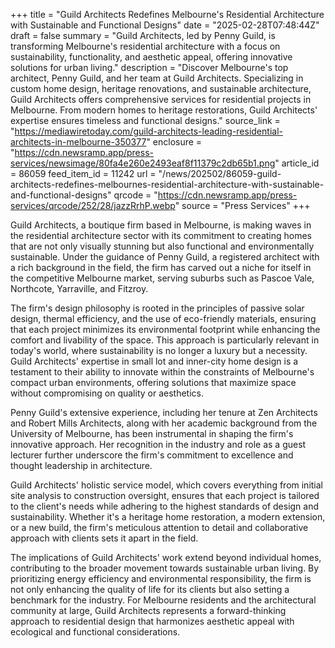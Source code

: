 +++
title = "Guild Architects Redefines Melbourne's Residential Architecture with Sustainable and Functional Designs"
date = "2025-02-28T07:48:44Z"
draft = false
summary = "Guild Architects, led by Penny Guild, is transforming Melbourne's residential architecture with a focus on sustainability, functionality, and aesthetic appeal, offering innovative solutions for urban living."
description = "Discover Melbourne's top architect, Penny Guild, and her team at Guild Architects. Specializing in custom home design, heritage renovations, and sustainable architecture, Guild Architects offers comprehensive services for residential projects in Melbourne. From modern homes to heritage restorations, Guild Architects' expertise ensures timeless and functional designs."
source_link = "https://mediawiretoday.com/guild-architects-leading-residential-architects-in-melbourne-350377"
enclosure = "https://cdn.newsramp.app/press-services/newsimage/80fa4e260e2493eaf8f11379c2db65b1.png"
article_id = 86059
feed_item_id = 11242
url = "/news/202502/86059-guild-architects-redefines-melbournes-residential-architecture-with-sustainable-and-functional-designs"
qrcode = "https://cdn.newsramp.app/press-services/qrcode/252/28/jazzRrhP.webp"
source = "Press Services"
+++

<p>Guild Architects, a boutique firm based in Melbourne, is making waves in the residential architecture sector with its commitment to creating homes that are not only visually stunning but also functional and environmentally sustainable. Under the guidance of Penny Guild, a registered architect with a rich background in the field, the firm has carved out a niche for itself in the competitive Melbourne market, serving suburbs such as Pascoe Vale, Northcote, Yarraville, and Fitzroy.</p><p>The firm's design philosophy is rooted in the principles of passive solar design, thermal efficiency, and the use of eco-friendly materials, ensuring that each project minimizes its environmental footprint while enhancing the comfort and livability of the space. This approach is particularly relevant in today's world, where sustainability is no longer a luxury but a necessity. Guild Architects' expertise in small lot and inner-city home design is a testament to their ability to innovate within the constraints of Melbourne's compact urban environments, offering solutions that maximize space without compromising on quality or aesthetics.</p><p>Penny Guild's extensive experience, including her tenure at Zen Architects and Robert Mills Architects, along with her academic background from the University of Melbourne, has been instrumental in shaping the firm's innovative approach. Her recognition in the industry and role as a guest lecturer further underscore the firm's commitment to excellence and thought leadership in architecture.</p><p>Guild Architects' holistic service model, which covers everything from initial site analysis to construction oversight, ensures that each project is tailored to the client's needs while adhering to the highest standards of design and sustainability. Whether it's a heritage home restoration, a modern extension, or a new build, the firm's meticulous attention to detail and collaborative approach with clients sets it apart in the field.</p><p>The implications of Guild Architects' work extend beyond individual homes, contributing to the broader movement towards sustainable urban living. By prioritizing energy efficiency and environmental responsibility, the firm is not only enhancing the quality of life for its clients but also setting a benchmark for the industry. For Melbourne residents and the architectural community at large, Guild Architects represents a forward-thinking approach to residential design that harmonizes aesthetic appeal with ecological and functional considerations.</p>